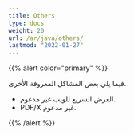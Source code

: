 ```yaml
---
title: Others
type: docs
weight: 20
url: /ar/java/others/
lastmod: "2022-01-27"
---
```


{{% alert color="primary" %}}

فيما يلي بعض المشاكل المعروفة الأخرى.

- العرض السريع للويب غير مدعوم.
- PDF/X غير مدعوم.

{{% /alert %}}